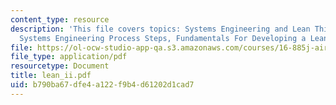 ```yaml
---
content_type: resource
description: 'This file covers topics: Systems Engineering and Lean Thinking, Simplified
  Systems Engineering Process Steps, Fundamentals For Developing a Lean Process etc.'
file: https://ol-ocw-studio-app-qa.s3.amazonaws.com/courses/16-885j-aircraft-systems-engineering-fall-2004/b790ba67dfe4a122f9b4d61202d1cad7_lean_ii.pdf
file_type: application/pdf
resourcetype: Document
title: lean_ii.pdf
uid: b790ba67-dfe4-a122-f9b4-d61202d1cad7
---
```


